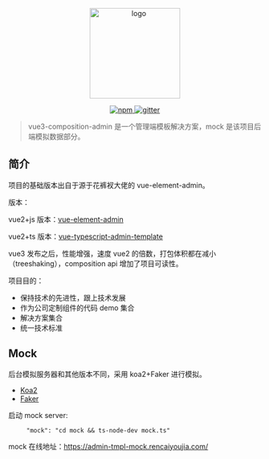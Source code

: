 <p align="center">
  <a href="https://github.com/rcyj-FED/vue3-composition-admin-docs" target="_blank">
    <img width="180" src="https://github.com/rcyj-FED/vue3-composition-admin-docs/blob/main/docs/.vuepress/public/icons/android-chrome-192x192.png" alt="logo">
  </a>
</p>

<p align="center">
   <a href="https://github.com/npm/npm">
    <img src="https://img.shields.io/badge/npm-6.1.8-blue" alt="npm">
   </a>
   <a href="https://gitter.im/vue3Admin/community">
    <img src="https://badges.gitter.im/Join%20Chat.svg" alt="gitter">
  </a>
</p>

> vue3-composition-admin 是一个管理端模板解决方案，mock 是该项目后端模拟数据部分。

## 简介

项目的基础版本出自于源于花裤衩大佬的 vue-element-admin。

版本：

vue2+js 版本：[vue-element-admin](https://github.com/PanJiaChen/vue-element-admin)

vue2+ts 版本：[vue-typescript-admin-template](https://github.com/Armour/vue-typescript-admin-template)

vue3 发布之后，性能增强，速度 vue2 的倍数，打包体积都在减小（treeshaking），composition api 增加了项目可读性。

项目目的：

- 保持技术的先进性，跟上技术发展
- 作为公司定制组件的代码 demo 集合
- 解决方案集合
- 统一技术标准

## Mock

后台模拟服务器和其他版本不同，采用 koa2+Faker 进行模拟。

- [Koa2](https://github.com/koajs/koa)
- [Faker](https://github.com/Marak/faker.js)

启动 mock server:

```shell
     "mock": "cd mock && ts-node-dev mock.ts"
```

mock 在线地址：https://admin-tmpl-mock.rencaiyoujia.com/
